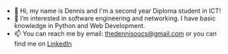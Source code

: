 - 👋 Hi, my name is Dennis and I'm a second year Diploma student in ICT!
- 👀 I’m interested in software engineering and networking. I have basic knowledge in Python and Web Development.
- 📫 You can reach me by email: thedennisoocs@gmail.com or you can find me on <a href="www.linkedin.com/in/dennis-oo-a61318208">LinkedIn</a> 

<!---
dxnnisss/dxnnisss is a ✨ special ✨ repository because its `README.md` (this file) appears on your GitHub profile.
You can click the Preview link to take a look at your changes.
--->

